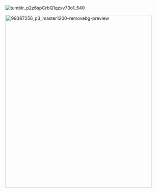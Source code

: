 ![tumblr_p2z6spCrbQ1qzxv73o1_540](https://github.com/user-attachments/assets/1c5d4f6f-fcb5-463b-9712-5c4e1eb4afcb)

<img width="459" height="544" alt="99387256_p3_master1200-removebg-preview" src="https://github.com/user-attachments/assets/bbaa8f83-6918-4417-84a0-f4f3b5837913" />
